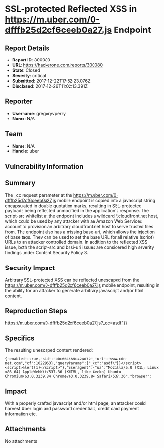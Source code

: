 # SSL-protected Reflected XSS in https://m.uber.com/0-dfffb25d2cf6ceeb0a27.js Endpoint

## Report Details
- **Report ID**: 300080
- **URL**: https://hackerone.com/reports/300080
- **State**: Closed
- **Severity**: critical
- **Submitted**: 2017-12-22T17:52:23.076Z
- **Disclosed**: 2017-12-26T11:02:13.391Z

## Reporter
- **Username**: gregoryvperry
- **Name**: N/A

## Team
- **Name**: N/A
- **Handle**: uber

## Vulnerability Information
## Summary
The _cc request parameter at the https://m.uber.com/0-dfffb25d2cf6ceeb0a27.js mobile endpoint is copied into a javascript string encapsulated in double quotation marks, resulting in SSL-protected payloads being reflected unmodified in the application's response. The script-src whitelist at the endpoint includes a wildcard *.cloudfront.net host, which could be used by any attacker with an Amazon Web Services account to provision an arbitrary cloudfront.net host to serve trusted files from. The endpoint also has a missing base-uri, which allows the injection of base tags. They can be used to set the base URL for all relative (script) URLs to an attacker controlled domain. In addition to the reflected XSS issue, both the script-src and basi-uri issues are considered high severity findings under Content Security Policy 3.

## Security Impact
Arbitrary SSL-protected XSS can be reflected unescaped from the https://m.uber.com/0-dfffb25d2cf6ceeb0a27.js mobile endpoint, resulting in the ability for an attacker to generate arbitrary javascript and/or html content.

## Reproduction Steps
https://m.uber.com/0-dfffb25d2cf6ceeb0a27.js?_cc=asdf"}}</script><script>alert(1)</script>

## Specifics
The resulting unescaped content rendered:
```
{"enabled":true,"sid":"bbc661585c424072","url":"www.cdn-net.com","cf":1022963},"queryParams":{"_cc":"asdf\"}}</script><script>alert(1)</script>"},"useragent":{"ua":"Mozilla/5.0 (X11; Linux x86_64) AppleWebKit/537.36 (KHTML, like Gecko) Ubuntu Chromium/63.0.3239.84 Chrome/63.0.3239.84 Safari/537.36","browser":
```

## Impact

With a properly crafted javascript and/or html page, an attacker could harvest Uber login and password credentials, credit card payment information etc.

## Attachments
No attachments
